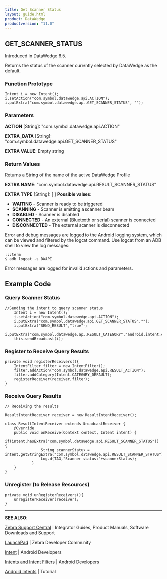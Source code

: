 ```yaml
---
title: Get Scanner Status
layout: guide.html
product: DataWedge
productversion: "11.0"
---
```


## GET_SCANNER_STATUS

Introduced in DataWedge 6.5.

Returns the status of the scanner currently selected by DataWedge as the default.

### Function Prototype

    Intent i = new Intent();
    i.setAction("com.symbol.datawedge.api.ACTION");
    i.putExtra("com.symbol.datawedge.api.GET_SCANNER_STATUS", "");

### Parameters

**ACTION** [String]: "com.symbol.datawedge.api.ACTION"

**EXTRA_DATA** [String]: "com.symbol.datawedge.api.GET_SCANNER_STATUS"

**EXTRA VALUE**: Empty string

### Return Values

Returns a String of the name of the active DataWedge Profile

**EXTRA NAME**: "com.symbol.datawedge.api.RESULT_SCANNER_STATUS"

**EXTRA TYPE** [String]: [ ] **Possible values**:

- **WAITING** - Scanner is ready to be triggered
- **SCANNING** - Scanner is emitting a scanner beam
- **DISABLED** - Scanner is disabled
- **CONNECTED** - An external (Bluetooth or serial) scanner is connected
- **DISCONNECTED** - The external scanner is disconnected

Error and debug messages are logged to the Android logging system, which can be viewed and filtered by the logcat command. Use logcat from an ADB shell to view the log messages:

    :::term
    $ adb logcat -s DWAPI

Error messages are logged for invalid actions and parameters.

## Example Code

### Query Scanner Status

    //Sending the intent to query scanner status
    	Intent i = new Intent();
    	i.setAction("com.symbol.datawedge.api.ACTION");
    	i.putExtra("com.symbol.datawedge.api.GET_SCANNER_STATUS","");
    	i.putExtra("SEND_RESULT","true");
    	i.putExtra("com.symbol.datawedge.api.RESULT_CATEGORY","android.intent.category.DEFAULT");
    	this.sendBroadcast(i);

<!-- removed due to redundancy, NOT per eng.

    // call in onResume()
    private void registerReceivers(){
        IntentFilter filter = new IntentFilter();
        filter.addAction("com.symbol.datawedge.api.RESULT_ACTION");
        filter.addCategory(Intent.CATEGORY_DEFAULT);
        registerReceiver(receiver,filter);
    }

    //call in onPause()
    private void unRegisterReceivers(){
        unregisterReceiver(receiver);
    }

 -->

### Register to Receive Query Results

    private void registerReceivers(){
        IntentFilter filter = new IntentFilter();
        filter.addAction("com.symbol.datawedge.api.RESULT_ACTION");
        filter.addCategory(Intent.CATEGORY_DEFAULT);
        registerReceiver(receiver,filter);
    }

### Receive Query Results

    // Receiving the results

    ResultIntentReceiver receiver = new ResultIntentReceiver();

    class ResultIntentReceiver extends BroadcastReceiver {
        @Override
        public void onReceive(Context context, Intent intent) {
                if(intent.hasExtra("com.symbol.datawedge.api.RESULT_SCANNER_STATUS")) {
                    String scannerStatus = intent.getStringExtra("com.symbol.datawedge.api.RESULT_SCANNER_STATUS");
                    Log.d(TAG,"Scanner status:"+scannerStatus);
                }
        }
    }

<!-- 6/29/18- replaced existing code (below) with the code above, per eng.

	// Receiving the results

		private BroadcastReceiver mBroadcastReceiver = new BroadcastReceiver(){
    	@Override
    	public void onReceive(Context context, Intent intent){

        if (intent != null) {
            String command = intent.getStringExtra("COMMAND");
            String commandidentifier = intent.getStringExtra("COMMAND_IDENTIFIER");
            String result = intent.getStringExtra("RESULT");
            Bundle bundle = new Bundle();
            String resultInfo = "";
            if (intent.hasExtra("RESULT_INFO")) {
                bundle = intent.getBundleExtra("RESULT_INFO");
                Set<String> keys = bundle.keySet();
                for (String key : keys) {
                    resultInfo += key + ": " + bundle.getString(key) + "\n";
                }
            }
            String text = "Command: " + command + "\n" +
                    "Result: " + result + "\n" +
                    "Result Info: \n" + resultInfo + "\n" +
                    "CID:" + commandidentifier;

            Log.d("TAG", "#DataWedgeTestApp# \nCommand: " + command + "\nResult: " + result + "\nReason:\n" + resultInfo);
            Toast.makeText(context, text, Toast.LENGTH_LONG).show();
        	}
    	};
	};
 -->

### Unregister (to Release Resources)

    private void unRegisterReceivers(){
        unregisterReceiver(receiver);
    }

---

**SEE ALSO**:

[Zebra Support Central](https://www.zebra.com/us/en/support-downloads.html) | Integrator Guides, Product Manuals, Software Downloads and Support

[LaunchPad](https://developer.zebra.com/welcome) | Zebra Developer Community

[Intent](https://developer.android.com/reference/android/content/Intent.html) | Android Developers

[Intents and Intent Filters](http://developer.android.com/guide/components/intents-filters.html) | Android Developers

[Android Intents](http://www.vogella.com/tutorials/AndroidIntent/article.html) | Tutorial
